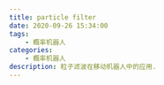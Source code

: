```yaml
---
title: particle filter
date: 2020-09-26 15:34:00
tags:
    - 概率机器人
categories:
    - 概率机器人
description: 粒子滤波在移动机器人中的应用.
---
```

<!-- more -->

